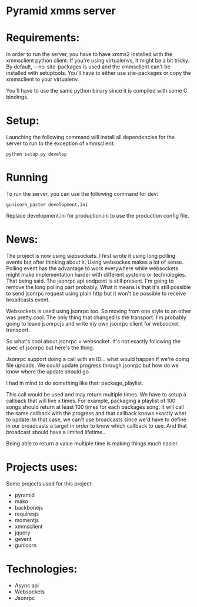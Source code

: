 Pyramid xmms server
===================

Requirements:
=============

In order to run the server, you have to have xmms2 installed
with the xmmsclient python client. If you're using virtualenvs,
It might be a bit tricky. By default, --no-site-packages is used and 
the xmmsclient can't be installed with setuptools. You'll have to 
either use site-packages or copy the xmmsclient to your virtualenv.

You'll have to use the same python binary since it is compiled with 
some C bindings.


Setup:
======

Launching the following command will install all dependencies for the
server to run to the exception of xmmsclient.

    python setup.py develop

Running
=======

To run the server, you can use the following command for dev:

    gunicorn_paster development.ini 

Replace development.ini for production.ini to use the production config file.

News:
=====

The project is now using websockets. I first wrote it using long polling events but after thinking about it. Using websockes makes a lot of sense. Polling event has the advantage to work everywhere while websockets might make implementation harder with different systems or technologies. That being said. The jsonrpc api endpoint is still present. I'm going to remove the long polling part probably. What it means is that it's still possible to send jsonrpc request using plain http but it won't be possible to receive broadcasts event. 

Websockets is used using jsonrpc too. So moving from one style to an other was pretty cool. The only thing that changed is the transport. I'm probably going to leave jsonrpcjs and write my own jsonrpc client for websocket transport. 

So what's cool about jsonrpc + websocket. It's not exactly following the spec of jsonrpc but here's the thing. 

Jsonrpc support doing a call with an ID... what would happen if we're doing file uploads. We could update progress through jsonrpc but how do we know where the update should go.

I had in mind to do something like that: package_playlist.

This call would be used and may return multiple times. We have to setup a callback that will live x times. For example, packaging a playlist of 100 songs should return at least 100 times for each packages song. It will call the same callback with the progress and that callback knows exactly what to update. In that case, we can't use broadcasts since we'd have to define in our broadcasts a target in order to know which callback to use. And that broadcast should have a limited lifetime..

Being able to return a value multiple time is making things much easier.



Projects uses:
==============

Some projects used for this project:

- pyramid
- mako
- backbonejs
- requiresjs
- momentjs
- xmmsclient
- jquery 
- gevent
- gunicorn

Technologies:
=============

- Async api
- Websockets
- Jsonrpc
